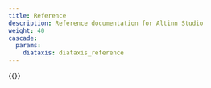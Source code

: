 ```yaml
---
title: Reference
description: Reference documentation for Altinn Studio
weight: 40
cascade:
  params:
    diataxis: diataxis_reference
---
```


{{<children />}}